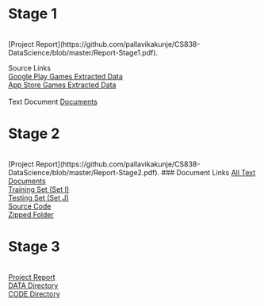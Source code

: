 
<h1>Stage 1</h1>
<br>
[Project Report](https://github.com/pallavikakunje/CS838-DataScience/blob/master/Report-Stage1.pdf).

Source Links<br>
<a href = "https://github.com/pallavikakunje/CS838-DataScience/blob/master/Playstore_source.json">Google Play Games Extracted Data</a> <br>
<a href = "https://github.com/pallavikakunje/CS838-DataScience/blob/master/game_final_backup.json">App Store Games Extracted Data</a>
<br><br>
Text Document 
<a href = "https://github.com/pallavikakunje/CS838-DataScience/tree/master/documents">Documents</a>



<h1>Stage 2</h1>
<br>
[Project Report](https://github.com/pallavikakunje/CS838-DataScience/blob/master/Report-Stage2.pdf).
### Document Links 
<a href = "https://github.com/pallavikakunje/CS838-DataScience/tree/master/Stage2/all_text_documents">All Text Documents</a><br>
<a href = "https://github.com/pallavikakunje/CS838-DataScience/tree/master/Stage2/set_I_text_documents">Training Set (Set I)</a><br>
<a href = "https://github.com/pallavikakunje/CS838-DataScience/tree/master/Stage2/set_J_documents">Testing Set (Set J)</a><br>
<a href = "https://github.com/pallavikakunje/CS838-DataScience/tree/master/Stage2/code">Source Code</a><br>
<a href = "https://github.com/pallavikakunje/CS838-DataScience/blob/master/Stage2/Stage2.zip">Zipped Folder</a><br>

<h1>Stage 3</h1>
<br>
<a href="https://github.com/pallavikakunje/CS838-DataScience/blob/master/Report-Stage3.pdf" download="projetc report">Project Report</a>
<br> 
<a href = "https://github.com/pallavikakunje/CS838-DataScience/tree/master/stage3/DATA">DATA Directory</a><br>
<a href = "https://github.com/pallavikakunje/CS838-DataScience/tree/master/stage3/CODE">CODE Directory</a><br>


